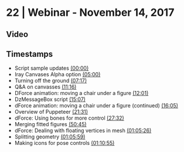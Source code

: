 # 22 | Webinar - November 14, 2017
## Video
<div class="responsive-container"><div id="player"></div></div>
<script>
      var tag = document.createElement('script');
      tag.src = "https://www.youtube.com/iframe_api";
      var firstScriptTag = document.getElementsByTagName('script')[0];
      firstScriptTag.parentNode.insertBefore(tag, firstScriptTag);
      var player;
      function onYouTubeIframeAPIReady() {
        player = new YT.Player('player', {
          videoId: '8VuwOKC6zmU',
        });
      }
    
    function setCurrentTime(slideNum) {
    var object = [0, 300, 437, 676, 721, 907, 965, 1291, 1652, 3045, 3926, 3959, 4255]
    player.seekTo(object[slideNum]);
  }
</script>
    
## Timestamps
* Script sample updates <a href="javascript:void(0);" onclick="setCurrentTime(0)">(00:00)</a>
* Iray Canvases Alpha option <a href="javascript:void(0);" onclick="setCurrentTime(1)">(05:00)</a>
* Turning off the ground <a href="javascript:void(0);" onclick="setCurrentTime(2)">(07:17)</a>
* Q&A on canvasses <a href="javascript:void(0);" onclick="setCurrentTime(3)">(11:16)</a>
* DForce animation: moving a chair under a figure <a href="javascript:void(0);" onclick="setCurrentTime(4)">(12:01)</a>
* DzMessageBox script <a href="javascript:void(0);" onclick="setCurrentTime(5)">(15:07)</a>
* dForce animation: moving a chair under a figure (continued) <a href="javascript:void(0);" onclick="setCurrentTime(6)">(16:05)</a>
* Overview of Puppeteer <a href="javascript:void(0);" onclick="setCurrentTime(7)">(21:31)</a>
* dForce: Using bones for more control <a href="javascript:void(0);" onclick="setCurrentTime(8)">(27:32)</a>
* Merging fitted figures <a href="javascript:void(0);" onclick="setCurrentTime(9)">(50:45)</a>
* dForce: Dealing with floating vertices in mesh <a href="javascript:void(0);" onclick="setCurrentTime(10)">(01:05:26)</a>
* Splitting geometry <a href="javascript:void(0);" onclick="setCurrentTime(11)">(01:05:59)</a>
* Making icons for pose controls <a href="javascript:void(0);" onclick="setCurrentTime(12)">(01:10:55)</a>
